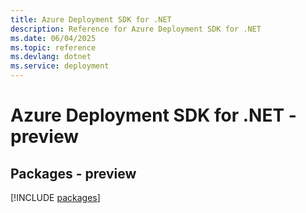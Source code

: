 ```yaml
---
title: Azure Deployment SDK for .NET
description: Reference for Azure Deployment SDK for .NET
ms.date: 06/04/2025
ms.topic: reference
ms.devlang: dotnet
ms.service: deployment
---
```

# Azure Deployment SDK for .NET - preview
## Packages - preview
[!INCLUDE [packages](deployment-index.md)]